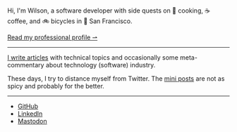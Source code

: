 Hi, I'm Wilson, a software developer with side quests on 🍚 cooking, ☕️ coffee, and 🚲 bicycles in 🌉 San Francisco.

[Read my professional profile ⇀](/about/)

---

[I write articles](/blog/) with technical topics and occasionally some meta-commentary about technology (software) industry.

These days, I try to distance myself from Twitter. The [mini posts](/mini/) are not as spicy and probably for the better.

---

- [GitHub](https://github.com/wilsonehusin)
- [LinkedIn](https://linkedin.com/in/wilsonehusin)
- [Mastodon](https://hachyderm.io/@wilson)
